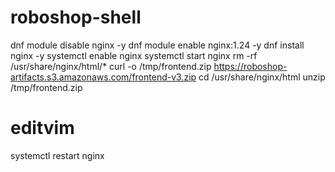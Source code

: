 # roboshop-shell
dnf module disable nginx -y
dnf module enable nginx:1.24 -y
dnf install nginx -y
systemctl enable nginx
systemctl start nginx
rm -rf /usr/share/nginx/html/*
curl -o /tmp/frontend.zip https://roboshop-artifacts.s3.amazonaws.com/frontend-v3.zip
cd /usr/share/nginx/html
unzip /tmp/frontend.zip
# editvim
systemctl restart nginx
